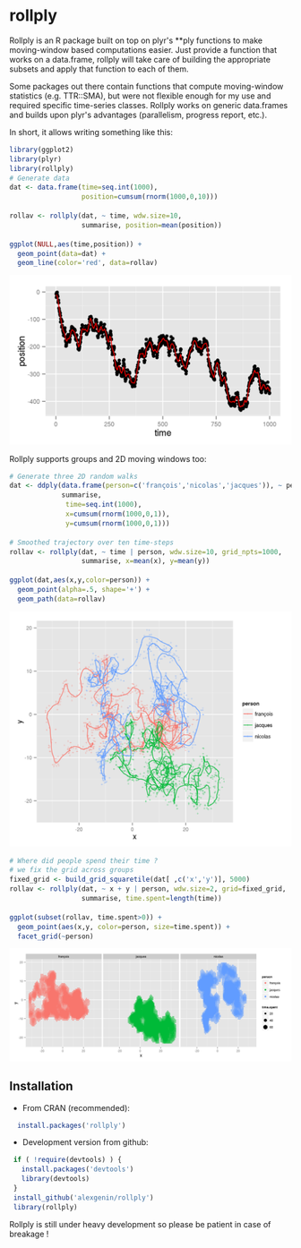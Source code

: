 rollply
=======

Rollply is an R package built on top on plyr's **ply functions to make
moving-window based computations easier. Just provide a function that works on
a data.frame, rollply will take care of building the appropriate subsets and
apply that function to each of them.

Some packages out there contain functions that compute moving-window statistics
(e.g. TTR::SMA), but were not flexible enough for my use and required specific
time-series classes. Rollply works on generic data.frames and builds upon plyr's
advantages (parallelism, progress report, etc.).

In short, it allows writing something like this:

```r
library(ggplot2)
library(plyr)
library(rollply)
# Generate data
dat <- data.frame(time=seq.int(1000),
                  position=cumsum(rnorm(1000,0,10)))

rollav <- rollply(dat, ~ time, wdw.size=10,
                  summarise, position=mean(position))

ggplot(NULL,aes(time,position)) +
  geom_point(data=dat) +
  geom_line(color='red', data=rollav)
```

![rollply_example: random walk](/misc/random_walk.png?raw=true "Average of a 1D random walk")

Rollply supports groups and 2D moving windows too:

```r
# Generate three 2D random walks
dat <- ddply(data.frame(person=c('françois','nicolas','jacques')), ~ person,
             summarise,
              time=seq.int(1000),
              x=cumsum(rnorm(1000,0,1)),
              y=cumsum(rnorm(1000,0,1)))

# Smoothed trajectory over ten time-steps
rollav <- rollply(dat, ~ time | person, wdw.size=10, grid_npts=1000,
                  summarise, x=mean(x), y=mean(y))

ggplot(dat,aes(x,y,color=person)) +
  geom_point(alpha=.5, shape='+') +
  geom_path(data=rollav)
```

![rollply_example: random walk with groups](/misc/random_walk_groups.png?raw=true "Average of 2D random walks")

```r
# Where did people spend their time ?
# we fix the grid across groups
fixed_grid <- build_grid_squaretile(dat[ ,c('x','y')], 5000)
rollav <- rollply(dat, ~ x + y | person, wdw.size=2, grid=fixed_grid,
                  summarise, time.spent=length(time))

ggplot(subset(rollav, time.spent>0)) +
  geom_point(aes(x,y, color=person, size=time.spent)) +
  facet_grid(~person)
```

![rollply_example: random walk with 2D window](/misc/random_walk_time_spent.png?raw=true "Time spent in each window")


Installation
----

 - From CRAN (recommended):
```r
  install.packages('rollply')
```

 - Development version from github:

 ```r
  if ( !require(devtools) ) {
    install.packages('devtools')
    library(devtools)
  }
  install_github('alexgenin/rollply')
  library(rollply)
 ```

Rollply is still under heavy development so please be patient in case of
breakage !
